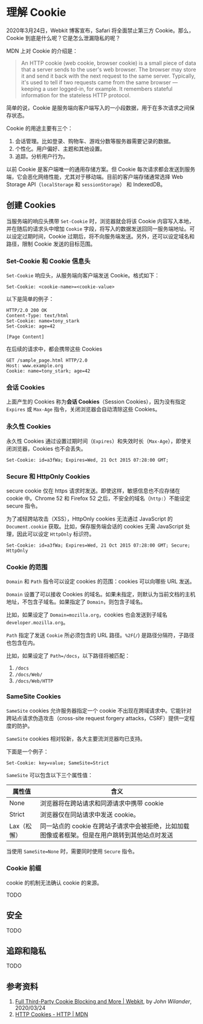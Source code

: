 # 理解 Cookie

2020年3月24日，Webkit 博客宣布，Safari 将全面禁止第三方 Cookie。那么，Cookie 到底是什么呢？它是怎么泄漏隐私的呢？

MDN 上对 Cookie 的介绍是：

> An HTTP cookie (web cookie, browser cookie) is a small piece of data that a server sends to the user's web browser. The browser may store it and send it back with the next request to the same server. Typically, it's used to tell if two requests came from the same browser — keeping a user logged-in, for example. It remembers stateful information for the stateless HTTP protocol.

简单的说，Cookie 是服务端向客户端写入的一小段数据，用于在多次请求之间保存状态。

Cookie 的用途主要有三个：

1. 会话管理。比如登录、购物车、游戏分数等服务器需要记录的数据。
2. 个性化。用户偏好、主题和其他设置。
3. 追踪。分析用户行为。

以前 Cookie 是客户端唯一的通用存储方案。但 Cookie 每次请求都会发送到服务端，它会恶化网络性能，尤其对于移动端。目前的客户端存储通常选择 Web Storage API（`localStorage` 和 `sessionStorage`） 和 IndexedDB。

## 创建 Cookies

当服务端的响应头携带 `Set-Cookie` 时，浏览器就会将该 Cookie 内容写入本地，并在随后的请求头中增加 `Cookie` 字段，将写入的数据发送回同一服务端地址。可以设定过期时间，Cookie 过期后，将不向服务端发送。另外，还可以设定域名和路径，限制 Cookie 发送的目标范围。

### Set-Cookie 和 Cookie 信息头

`Set-Cookie` 响应头，从服务端向客户端发送 Cookie。格式如下：

```http
Set-Cookie: <cookie-name>=<cookie-value>
```

以下是简单的例子：

```http
HTTP/2.0 200 OK
Content-Type: text/html
Set-Cookie: name=tony_stark
Set-Cookie: age=42

[Page Content]
```

在后续的请求中，都会携带这些 Cookies

```http
GET /sample_page.html HTTP/2.0
Host: www.example.org
Cookie: name=tony_stark; age=42
```

### 会话 Cookies

上面产生的 Cookies 称为**会话 Cookies**（Session Cookies），因为没有指定 `Expires` 或 `Max-Age` 指令，关闭浏览器会自动清除这些 Cookies。

### 永久性 Cookies

永久性 Cookies 通过设置过期时间（`Expires`）和失效时长（`Max-Age`），即使关闭浏览器，Cookies 也不会丢失。

```http
Set-Cookie: id=a3fWa; Expires=Wed, 21 Oct 2015 07:28:00 GMT;
```

### Secure 和 HttpOnly Cookies

secure cookie 仅在 https 请求时发送。即使这样，敏感信息也不应存储在 cookie 中。Chrome 52 和 Firefox 52 之后，不安全的域名（`http:`）不能设定 secure 指令。

为了减轻跨站攻击（XSS），HttpOnly cookies 无法通过 JavaScript 的 `Document.cookie` 获取。比如，保存服务端会话的 cookies 无需 JavaScript 处理，因此可以设定 `HttpOnly` 标识符。

```http
Set-Cookie: id=a3fWa; Expires=Wed, 21 Oct 2015 07:28:00 GMT; Secure; HttpOnly
```

### Cookie 的范围

`Domain` 和 `Path` 指令可以设定 cookies 的范围：cookies 可以向哪些 URL 发送。

`Domain` 设置了可以接收 Cookies 的域名。如果未指定，则默认为当前文档的主机地址，不包含子域名。如果指定了 `Domain`，则包含子域名。

比如，如果设定了 `Domain=mozilla.org`，cookies 也会发送到子域名 `developer.mozilla.org`。

`Path` 指定了发送 `Cookie` 所必须包含的 URL 路径。`%2F`(`/`) 是路径分隔符，子路径也包含在内。

比如，如果设定了 `Path=/docs`，以下路径将被匹配：

1. `/docs`
2. `/docs/Web/`
3. `/docs/Web/HTTP`

### SameSite Cookies

`SameSite` cookies 允许服务器指定一个 cookie 不出现在跨域请求中。它能针对跨站点请求伪造攻击（cross-site request forgery attacks，CSRF）提供一定程度的防护。

`SameSite` cookies 相对较新，各大主要流浏览器均已支持。

下面是一个例子：

```http
Set-Cookie: key=value; SameSite=Strict
```

`SameSite` 可以包含以下三个属性值：

| 属性值      | 含义                                                         |
| ----------- | ------------------------------------------------------------ |
| None        | 浏览器将在跨站请求和同源请求中携带 cookie                    |
| Strict      | 浏览器仅在同站请求中发送 cookie。                            |
| Lax（松懈） | 同一站点的 cookie 在跨站子请求中会被拒绝，比如加载图像或者框架。但是在用户跳转到其他站点时发送 |

当使用 `SameSite=None` 时，需要同时使用 `Secure` 指令。

### Cookie 前缀

cookie 的机制无法确认 cookie 的来源。

TODO

## 安全

TODO

## 追踪和隐私

TODO

## 参考资料

1. [Full Third-Party Cookie Blocking and More | Webkit][1], by *John Wilander*, 2020/03/24
2. [HTTP Cookies - HTTP | MDN][2]

[1]: https://webkit.org/blog/10218/full-third-party-cookie-blocking-and-more/ "Full Third-Party Cookie Blocking and More"
[2]: https://developer.mozilla.org/en-US/docs/Web/HTTP/Cookies "HTTP cookies - HTTP | MDN"
